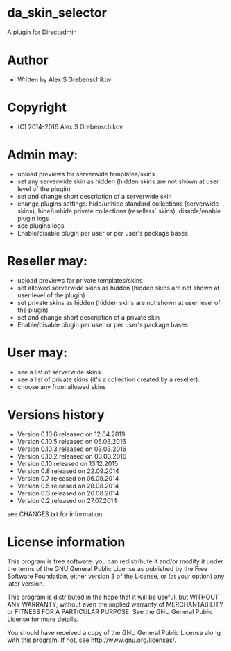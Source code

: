 # da_skin_selector

A plugin for Directadmin

# Author

- Written by Alex S Grebenschikov

# Copyright 

- (C) 2014-2016  Alex S Grebenschikov

# Admin may:

- upload previews for serverwide templates/skins
- set any serverwide skin as hidden (hidden skins are not shown at user level of the plugin)
- set and change short description of a serverwide skin
- change plugins settings: hide/unhide standard collections (serverwide skins), hide/unhide private collections (resellers` skins), disable/enable plugin logs
- see plugins logs
- Enable/disable plugin per user or per user's package bases

# Reseller may:

- upload previews for private templates/skins
- set allowed serverwide skins as hidden (hidden skins are not shown at user level of the plugin)
- set private skins as hidden (hidden skins are not shown at user level of the plugin)
- set and change short description of a private skin
- Enable/disable plugin per user or per user's package bases

# User may:

- see a list of serverwide skins.
- see a list of private skins (it's a collection created by a reseller).
- choose any from allowed skins

# Versions history

- Version 0.10.6 released on 12.04.2019
- Version 0.10.5 released on 05.03.2016
- Version 0.10.3 released on 03.03.2016
- Version 0.10.2 released on 03.03.2016
- Version 0.10 released on 13.12.2015
- Version 0.8 released on 22.09.2014
- Version 0.7 released on 06.09.2014
- Version 0.5 released on 28.08.2014
- Version 0.3 released on 26.08.2014
- Version 0.2 released on 27.07.2014

see CHANGES.txt for information.

# License information

This program is free software: you can redistribute it and/or modify
it under the terms of the GNU General Public License as published by
the Free Software Foundation, either version 3 of the License, or
(at your option) any later version.

This program is distributed in the hope that it will be useful,
but WITHOUT ANY WARRANTY; without even the implied warranty of
MERCHANTABILITY or FITNESS FOR A PARTICULAR PURPOSE.  See the
GNU General Public License for more details.

You should have received a copy of the GNU General Public License
along with this program.  If not, see <http://www.gnu.org/licenses/>.
